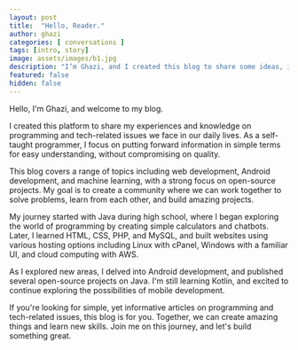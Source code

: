 ```yaml
---
layout: post
title:  "Hello, Reader."
author: ghazi
categories: [ conversations ]
tags: [intro, story]
image: assets/images/b1.jpg
description: "I’m Ghazi, and I created this blog to share some ideas, issues and solve problems related to programming."
featured: false
hidden: false
---
```


Hello, I'm Ghazi, and welcome to my blog.

I created this platform to share my experiences and knowledge on programming and tech-related issues we face in our daily lives. As a self-taught programmer, I focus on putting forward information in simple terms for easy understanding, without compromising on quality.

This blog covers a range of topics including web development, Android development, and machine learning, with a strong focus on open-source projects. My goal is to create a community where we can work together to solve problems, learn from each other, and build amazing projects.

My journey started with Java during high school, where I began exploring the world of programming by creating simple calculators and chatbots. Later, I learned HTML, CSS, PHP, and MySQL, and built websites using various hosting options including Linux with cPanel, Windows with a familiar UI, and cloud computing with AWS.

As I explored new areas, I delved into Android development, and published several open-source projects on Java. I'm still learning Kotlin, and excited to continue exploring the possibilities of mobile development.

If you're looking for simple, yet informative articles on programming and tech-related issues, this blog is for you. Together, we can create amazing things and learn new skills. Join me on this journey, and let's build something great.